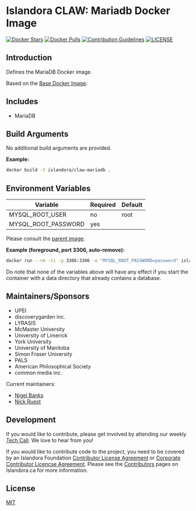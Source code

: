 # Islandora CLAW: Mariadb Docker Image

[![Docker Stars](https://img.shields.io/docker/stars/islandora/claw-mariadb.svg)](https://hub.docker.com/r/islandora/claw-mariadb/)
[![Docker Pulls](https://img.shields.io/docker/pulls/islandora/claw-mariadb.svg)](https://hub.docker.com/r/islandora/claw-mariadb/)
[![Contribution Guidelines](http://img.shields.io/badge/CONTRIBUTING-Guidelines-blue.svg)](./CONTRIBUTING.md)
[![LICENSE](https://img.shields.io/badge/license-MIT-blue.svg?style=flat-square)](./LICENSE)

## Introduction

Defines the MariaDB Docker image.

Based on the [Base Docker Image](https://github.com/Islandora-CLAW/docker-base).

## Includes

* MariaDB

## Build Arguments

No additional build arguments are provided.

**Example:**
```bash
docker build -t islandora/claw-mariadb .
```

## Environment Variables

| Variable            | Required | Default |
|---------------------|----------|---------|
| MYSQL_ROOT_USER     | no       | root    |
| MYSQL_ROOT_PASSWORD | yes      |         |

Please consult the
[parent image](https://github.com/Islandora-CLAW/docker-base).

**Example (foreground, port 3306, auto-remove):**
```bash
docker run --rm -ti -p 3306:3306 -e "MYSQL_ROOT_PASSWORD=password" islandora/claw-mariadb
```

Do note that none of the variables above will have any effect if you start the container with a data directory that already contains a database.

## Maintainers/Sponsors

* UPEI
* discoverygarden inc.
* LYRASIS
* McMaster University
* University of Limerick
* York University
* University of Manitoba
* Simon Fraser University
* PALS
* American Philosophical Society
* common media inc.

Current maintainers:

* [Nigel Banks](https://github.com/nigelgbanks)
* [Nick Ruest](https://github.com/ruebot)

## Development

If you would like to contribute, please get involved by attending our weekly [Tech Call](https://github.com/Islandora-CLAW/CLAW/wiki). We love to hear from you!

If you would like to contribute code to the project, you need to be covered by an Islandora Foundation [Contributor License Agreement](http://islandora.ca/sites/default/files/islandora_cla.pdf) or [Corporate Contributor Licencse Agreement](http://islandora.ca/sites/default/files/islandora_ccla.pdf). Please see the [Contributors](http://islandora.ca/resources/contributors) pages on Islandora.ca for more information.

## License

[MIT](https://opensource.org/licenses/MIT)
